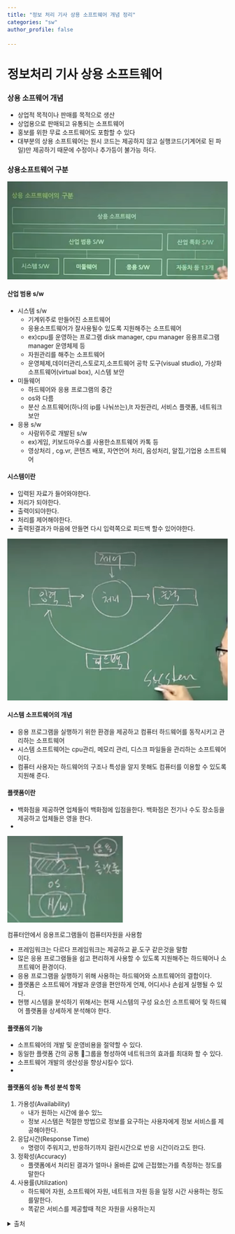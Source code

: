 ```yaml
---
title: "정보 처리 기사 상용 소프트웨어 개념 정리"
categories: "sw"
author_profile: false

---
```



# 정보처리 기사 상용 소프트웨어

### 상용 소프웨어 개념
* 상업적 목적이나 판매를 목적으로 생산
* 상업용으로 판매되고 유통되는 소프트웨어
* 홍보를 위한 무료 소프트웨어도 포함할 수 있다
* 대부분의 상용 소프트웨어는 원시 코드는 제공하지 않고 실행코드(기계어로 된 파일)만 제공하기 때문에 수정이나 추가등이 불가능 하다.

### 상용소프트웨어 구분
![ㅎㅇ](/assets/images/sw.jpeg)

#### 산업 범용 s/w 
* 시스템 s/w
    * 기계위주로 만들어진 소프트웨어
    * 응용소프트웨어가 잘사용될수 있도록 지원해주는 소프트웨어
    * ex)cpu를 운영하는 프로그램 disk manager, cpu manager 응용프로그램 manager 운영체제 등
    *   자원관리를 해주는 소프트웨어 
    * 운영체제,데이터관리,스토로지,소프트웨어 공학 도구(visual studio), 가상화 소프트웨어(virtual box), 시스템 보안
* 미들웨어
    * 하드웨어와 응용 프로그램의 중간
    * os와 다름
    * 분산 소프트웨어(하나의 ip를 나눠쓰는),It 자원관리, 서비스 플랫폼, 네트워크 보안
* 응용 s/w
    * 사람위주로 개발된 s/w
    * ex)게임, 키보드마우스를 사용한소프트웨어 카톡 등
    * 영상처리 , cg.vr, 콘텐츠 배포, 자연언어 처리, 음성처리, 알집,기업용 소프트웨어 

#### 시스템이란 
* 입력된 자료가 들어와야한다.
* 처리가 되야한다.
* 출력이되야한다.
* 처리를 제어해야한다.
* 출력된결과가 마음에 안들면 다시 입력쪽으로 피드백 할수 있어야한다.

![images](/assets/images/system.jpeg)

#### 시스템 소프트웨어의 개념
* 응용 프로그램을 실행하기 위한 환경을 제공하고 컴퓨터 하드웨어를 동작시키고 관리하는 소프트웨어
* 시스템 소프트웨어는 cpu관리, 메모리 관리, 디스크 파일들을 관리하는 소프트웨어이다.
* 컴퓨터 사용자는 하드웨어의 구조나 특성을 알지 못해도 컴퓨터를 이용할 수 있도록 지원해 준다.


#### 플랫폼이란
* 백화점을 제공하면 업체들이 백화점에 입점을한다. 백화점은 전기나 수도 장소등을 제공하고 업체들은 영을 한다.
* 
![images](/assets/images/flat.jpeg)

컴퓨터안에서 응용프로그램들이 컴퓨터자원을 사용함

* 프레임워크는 다르다 프레임워크는 제공하고 끝.도구 같은것을 말함
* 많은 응용 프로그램들을 쉽고 편리하게 사용할 수 있도록 지원해주는 하드웨어나 소프트웨어 환경이다.
* 응용 프로그램을 실행하기 위해 사용하는 하드웨어와 소프트웨어의 결합이다.
* 플랫폼은 소프트웨어 개발과 운영을 편안하게 언제, 어디서나 손쉽게 실행될 수 있다.
* 현행 시스템을 분석하기 위해서는 현재 시스템의 구성 요소인 소프트웨어 및 하드웨어 플랫폼을 상세하게 분석해야 한다.

#### 플랫폼의 기능
* 소프트웨어의 개발 및 운영비용을 절약할 수 있다.
* 동일한 플랫폼 간의 공통 그룹을 형성하여 네트워크의 효과를 최대화 할 수 있다.
* 소프트웨어 개발의 생산성을 향상시킬수 있다.
*


#### 플랫폼의 성능 특성 분석 항목
1. 가용성(Availability)
	* 내가 원하는 시간에 쓸수 있느
	* 정보 시스템은 적절한 방법으로 정보를 요구하는 사용자에게 정보 서비스를 제공해야한다.
2. 응답시간(Response Time)
	* 명령이 주워지고, 반응하기까지 걸린시간으로 반응 시간이라고도 한다.
3. 정확성(Accuracy)
	* 플랫폼에서 처리된 결과가 얼마나 올바른 값에 근접했는가를 측정하는 정도를 말한다
4. 사용률(Utilization)
	* 하드웨어 자원, 소프트웨어 자원, 네트워크 자원 등을 일정 시간 사용하는 정도를말한다.
	* 똑같은 서비스를 제공할때 적은 자원을 사용하는지

<details>
<summary>출처</summary>
<div markdown="1">       
<a href="https://www.youtube.com/watch?v=uZsvn8-xnn4&list=PL6i7rGeEmTvoXg4N66OMqFo7eh36wGfRw&index=17">이기적 정보처리기사</a>
</div>
</details>